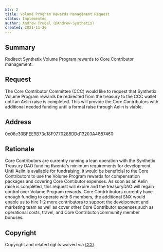 ```yaml
---
ktr: 2
title: Volume Program Rewards Management Request
status: Implemented
author: Andrew Trudel (@Andrew-Synthetix)
created: 2021-11-20
---
```


## Summary

Redirect Synthetix Volume Program rewards to Core Contributor management. 

## Request

The Core Contributor Committee (CCC) would like to request that Synthetix Volume Program rewards be redirected from the treasury to the CCC wallet until an Aelin raise is completed. This will provide the Core Contributors with additional needed funding until a formal raise through Aelin is viable. 

## Address

0x08e30BFEE9B73c18F9770288DDd13203A4887460

## Rationale

Core Contributors are currently running a lean operation with the Synthetix Treasury DAO funding Kwenta's minimum requirements for development. Until Aelin is available for fundraising, it would be beneficial to the Core Contributors to use the Volume Program rewards for compensation packages and covering Core Contibutor expenses. As soon as an Aelin raise is completed, this request will expire and the treasuryDAO will regain control over Volume Program rewards. Core Contrtributors currently have enough funding to operate with 6 members, the additional SNX would enable us to hire 1-2 more contributors to support the develpoment and marketing team as well as cover other Core Contributor expenses such as operational costs, travel, and Core Contributor/community member bonuses. 

## Copyright

Copyright and related rights waived via [CC0](https://creativecommons.org/publicdomain/zero/1.0/).
